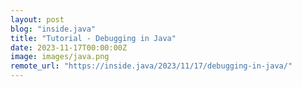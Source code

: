 ```yaml
---
layout: post
blog: "inside.java"
title: "Tutorial - Debugging in Java"
date: 2023-11-17T00:00:00Z
image: images/java.png
remote_url: "https://inside.java/2023/11/17/debugging-in-java/"
---
```

